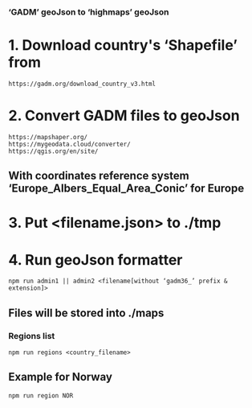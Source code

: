 ### ‘GADM’ geoJson to ‘highmaps’ geoJson

# 1. Download country's ‘Shapefile’ from
    https://gadm.org/download_country_v3.html

# 2. Convert GADM files to geoJson
    https://mapshaper.org/
    https://mygeodata.cloud/converter/
    https://qgis.org/en/site/
## With coordinates reference system ‘Europe_Albers_Equal_Area_Conic’ for Europe

# 3. Put <filename.json> to ./tmp

# 4. Run geoJson formatter
    npm run admin1 || admin2 <filename[without ‘gadm36_’ prefix & extension]>

## Files will be stored into ./maps



### Regions list
    npm run regions <country_filename>
## Example for Norway
    npm run region NOR
